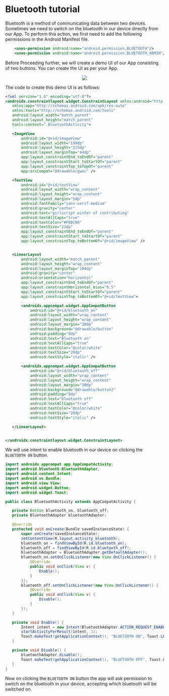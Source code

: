 # Bluetooth tutorial
Bluetooth is a method of communicating data between two devices. Sometimes we need to switch on the bluetooth in our device directly from our App. To perform this action, we first need to add the following permissions in the Android Manifest file.

```XML
    <uses-permission android:name="android.permission.BLUETOOTH"/>
    <uses-permission android:name="android.permission.BLUETOOTH_ADMIN"/>
```

Before Proceeding further, we will create a demo UI of our App consisting of two buttons. You can create the UI as per your App.

<p align="center">
    <img src="https://user-images.githubusercontent.com/79036525/137682995-008eb656-8ac4-4272-b562-e9512dff5330.png">
 </p>
 
 
 The code to create this demo UI is as follows:
 
 ```XML
<?xml version="1.0" encoding="utf-8"?>
<androidx.constraintlayout.widget.ConstraintLayout xmlns:android="http://schemas.android.com/apk/res/android"
    xmlns:app="http://schemas.android.com/apk/res-auto"
    xmlns:tools="http://schemas.android.com/tools"
    android:layout_width="match_parent"
    android:layout_height="match_parent"
    tools:context=".BluetoothActivity">

    <ImageView
        android:id="@+id/imageView"
        android:layout_width="199dp"
        android:layout_height="215dp"
        android:layout_marginTop="44dp"
        app:layout_constraintEnd_toEndOf="parent"
        app:layout_constraintStart_toStartOf="parent"
        app:layout_constraintTop_toTopOf="parent"
        app:srcCompat="@drawable/gwoc" />

    <TextView
        android:id="@+id/textView"
        android:layout_width="wrap_content"
        android:layout_height="wrap_content"
        android:layout_margin="5dp"
        android:fontFamily="sans-serif-medium"
        android:gravity="center"
        android:text="girlscript winter of contributing"
        android:textAllCaps="true"
        android:textColor="#FB8C00"
        android:textSize="22dp"
        app:layout_constraintEnd_toEndOf="parent"
        app:layout_constraintStart_toStartOf="parent"
        app:layout_constraintTop_toBottomOf="@+id/imageView" />


    <LinearLayout
        android:layout_width="match_parent"
        android:layout_height="wrap_content"
        android:layout_marginTop="104dp"
        android:gravity="center"
        android:orientation="horizontal"
        app:layout_constraintEnd_toEndOf="parent"
        app:layout_constraintHorizontal_bias="0.5"
        app:layout_constraintStart_toStartOf="parent"
        app:layout_constraintTop_toBottomOf="@+id/textView">

        <androidx.appcompat.widget.AppCompatButton
            android:id="@+id/bluetooth_on"
            android:layout_width="wrap_content"
            android:layout_height="wrap_content"
            android:layout_margin="10dp"
            android:background="@drawable/button"
            android:padding="8dp"
            android:text="Bluetooth on"
            android:textAllCaps="true"
            android:textColor="@color/white"
            android:textSize="20dp"
            android:textStyle="italic" />

        <androidx.appcompat.widget.AppCompatButton
            android:id="@+id/bluetooth_off"
            android:layout_width="wrap_content"
            android:layout_height="wrap_content"
            android:layout_margin="10dp"
            android:background="@drawable/button2"
            android:padding="8dp"
            android:text="bluetooth off"
            android:textAllCaps="true"
            android:textColor="@color/white"
            android:textSize="20dp"
            android:textStyle="italic" />

    </LinearLayout>


</androidx.constraintlayout.widget.ConstraintLayout>
```
 
 
 
 
 We will use intent to enable bluetooth in our device on clicking the ```BLUETOOTH ON``` button.
 
 
 
 
 ```JAVA
import androidx.appcompat.app.AppCompatActivity;
import android.bluetooth.BluetoothAdapter;
import android.content.Intent;
import android.os.Bundle;
import android.view.View;
import android.widget.Button;
import android.widget.Toast;

public class BluetoothActivity extends AppCompatActivity {

    private Button bluetooth_on, bluetooth_off;
    private BluetoothAdapter bluetoothAdapter;

    @Override
    protected void onCreate(Bundle savedInstanceState) {
        super.onCreate(savedInstanceState);
        setContentView(R.layout.activity_bluetooth);
        bluetooth_on = findViewById(R.id.bluetooth_on);
        bluetooth_off = findViewById(R.id.bluetooth_off);
        bluetoothAdapter = BluetoothAdapter.getDefaultAdapter();
        bluetooth_on.setOnClickListener(new View.OnClickListener() {
            @Override
            public void onClick(View v) {
                Enable();
            }
        });
        bluetooth_off.setOnClickListener(new View.OnClickListener() {
            @Override
            public void onClick(View v) {
                Disable();
            }
        });
    }

    private void Enable() {
        Intent intent = new Intent(BluetoothAdapter.ACTION_REQUEST_ENABLE);
        startActivityForResult(intent, 1);
        Toast.makeText(getApplicationContext(), "BLUETOOTH ON", Toast.LENGTH_SHORT).show();
    }

    private void Disable() {
        bluetoothAdapter.disable();
        Toast.makeText(getApplicationContext(), "BLUETOOTH OFF", Toast.LENGTH_SHORT).show();
    }
}
```

Now on clicking the ```BLUETOOTH ON``` button the app will ask permission to switch on the bluetooth in your device, accepting which bluetooth will be switched on.
